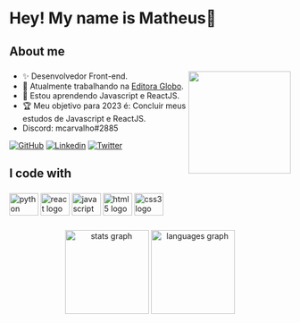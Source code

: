 <h1 align="left">Hey! My name is Matheus👋</h1>

###

<h2 align="left">About me</h2>

###

<img align="right" height="183" src="https://64.media.tumblr.com/288f384b2193e510875bc5f77602e3ea/tumblr_otz683xvKF1r9ndy3o1_400.gif"  />

###

- ✨ Desenvolvedor Front-end.
- 🔭 Atualmente trabalhando na [Editora Globo](https://www.linkedin.com/company/editoraglobo/).
- 🌱 Estou aprendendo Javascript e ReactJS.
- 🏆 Meu objetivo para 2023 é: Concluir meus estudos de Javascript e ReactJS.
- Discord: mcarvalho#2885

[![GitHub](https://img.shields.io/badge/Github-000000?style=for-the-badge&logo=github&logoColor=white)](https://github.com/mcarvalho1)
[![Linkedin](https://img.shields.io/badge/Linkedin-000000?style=for-the-badge&logo=linkedin&logoColor=white)](https://www.linkedin.com/in/mathcarvalho/)
[![Twitter](https://img.shields.io/badge/Twitter-000000?style=for-the-badge&logo=twitter&logoColor=white)](https://twitter.com/eichex_)

###

<h2 align="left">I code with</h2>

###

<div align="left">
  <img src="https://cdn.jsdelivr.net/gh/devicons/devicon/icons/python/python-original.svg" height="40" width="52" alt="python logo"  />
  <img src="https://cdn.jsdelivr.net/gh/devicons/devicon/icons/react/react-original.svg" height="40" width="52" alt="react logo"  />
  <img src="https://cdn.jsdelivr.net/gh/devicons/devicon/icons/javascript/javascript-original.svg" height="40" width="52" alt="javascript logo"  />
  <img src="https://cdn.jsdelivr.net/gh/devicons/devicon/icons/html5/html5-original.svg" height="40" width="52" alt="html5 logo"  />
  <img src="https://cdn.jsdelivr.net/gh/devicons/devicon/icons/css3/css3-original.svg" height="40" width="52" alt="css3 logo"  />
</div>

###

<div align="center">
  <img src="https://github-readme-stats.vercel.app/api?username=mcarvalho1&hide_title=false&hide_rank=false&show_icons=true&include_all_commits=true&count_private=true&disable_animations=false&theme=dracula&locale=en&hide_border=false&order=1" height="150" alt="stats graph"  />
  <img src="https://github-readme-stats.vercel.app/api/top-langs?username=mcarvalho1&locale=en&hide_title=false&layout=compact&card_width=320&langs_count=5&theme=dracula&hide_border=false&order=2" height="150" alt="languages graph"  />
</div>

###
